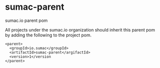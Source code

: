 # sumac-parent
sumac.io parent pom

All projects under the sumac.io organization should inherit this parent pom by adding the following to the project pom.

```
<parent>
  <groupId>io.sumac</groupId>
  <artifactId>sumac-parent</argifactId>
  <version>1</version
</parent>
```

